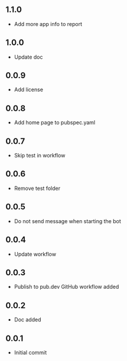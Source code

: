 ## 1.1.0

* Add more app info to report

## 1.0.0

* Update doc

## 0.0.9

* Add license

## 0.0.8

* Add home page to pubspec.yaml

## 0.0.7

* Skip test in workflow

## 0.0.6

* Remove test folder

## 0.0.5

* Do not send message when starting the bot

## 0.0.4

* Update workflow

## 0.0.3

* Publish to pub.dev GitHub workflow added

## 0.0.2

* Doc added

## 0.0.1

* Initial commit
